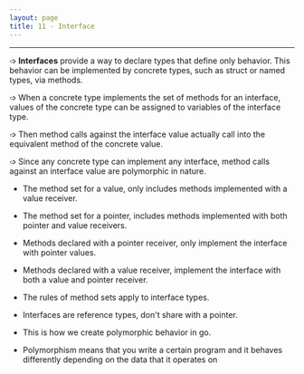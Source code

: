 ```yaml
---
layout: page
title: 11 - Interface
---
```

***

➩ **Interfaces** provide a way to declare types that define only behavior. This behavior can be implemented by concrete types, such as struct or named types, via methods.

➩ When a concrete type implements the set of methods for an interface, values of the concrete type can be assigned to variables of the interface type.

➩ Then method calls against the interface value actually call into the equivalent method of the concrete value.

➩ Since any concrete type can implement any interface, method calls against an interface value are polymorphic in nature.

* The method set for a value, only includes methods implemented with a value receiver.

* The method set for a pointer, includes methods implemented with both pointer and value receivers.

* Methods declared with a pointer receiver, only implement the interface with pointer values.

* Methods declared with a value receiver, implement the interface with both a value and pointer receiver.

* The rules of method sets apply to interface types.

* Interfaces are reference types, don't share with a pointer.

* This is how we create polymorphic behavior in go.

* Polymorphism means that you write a certain program and it behaves differently depending on the data that it operates on